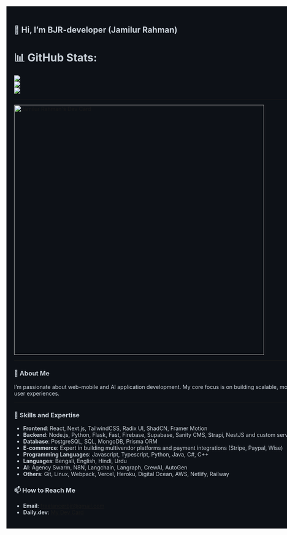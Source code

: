 <div style="background-color:#0d1117; color:#c9d1d9; padding:20px; width:100vw;">

<h2>👋 Hi, I’m <b>BJR-developer</b> (Jamilur Rahman)</h2>

# 📊 GitHub Stats:
![](https://github-readme-stats.vercel.app/api?username=BJR-developer&theme=bear&hide_border=false&include_all_commits=false&count_private=false)<br/>
![](https://nirzak-streak-stats.vercel.app/?user=BJR-developer&theme=bear&hide_border=false)<br/>
![](https://github-readme-stats.vercel.app/api/top-langs/?username=BJR-developer&theme=bear&hide_border=false&include_all_commits=false&count_private=false&layout=compact)

---

<a href="https://app.daily.dev/jamilurahmanbjr"><img src="https://api.daily.dev/devcards/v2/d6EfKKLFT07LRHJpU4tL0.png?r=07m&type=wide" width="652" alt="Jamilur Rahman's Dev Card"/></a>

---

### 👀 About Me
I’m passionate about web-mobile and AI application development. My core focus is on building scalable, modern apps that deliver exceptional user experiences. 

---

### 🚀 Skills and Expertise
- **Frontend**: React, Next.js, TailwindCSS, Radix UI, ShadCN, Framer Motion
- **Backend**: Node.js, Python, Flask, Fast, Firebase, Supabase, Sanity CMS, Strapi, NestJS and custom server setups
- **Database**: PostgreSQL, SQL, MongoDB, Prisma ORM
- **E-commerce**: Expert in building multivendor platforms and payment integrations (Stripe, Paypal, Wise)
- **Programming Languages**: Javascript, Typescript, Python, Java, C#, C++
- **Languages**: Bengali, English, Hindi, Urdu
- **AI**: Agency Swarm, N8N, Langchain, Langraph, CrewAI, AutoGen
- **Others**: Git, Linux, Webpack, Vercel, Heroku, Digital Ocean, AWS, Netlify, Railway


### 📫 How to Reach Me
- **Email**: [freelancerbjr@gmail.com](mailto:freelancerbjr@gmail.com)
- **Daily.dev**: [My Dev Card](https://app.daily.dev/jamilurahmanbjr)

</div>
